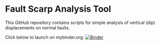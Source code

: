 # Fault Scarp Analysis Tool
This GitHub repository contains scripts for simple analysis of vertical (dip) displacements on normal faults. 

Click below to launch on mybinder.org:
[![Binder](https://mybinder.org/badge_logo.svg)](https://mybinder.org/v2/gh/maxrudolph/gel103-scarp-analysis/master?filepath=Fault_Scarp_Analysis.ipynb)

